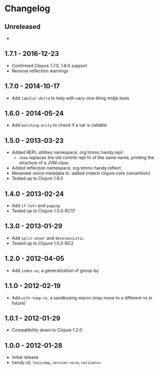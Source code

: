 # Changelog

## Unreleased
- 

## 1.7.1 - 2016-12-23
- Confirmed Clojure 1.7.0, 1.8.0 support
- Remove reflection warnings

## 1.7.0 - 2014-10-17
- Add `tabular-delta` to help with vary-one-thing midje tests

## 1.6.0 - 2014-05-24
- Add `matching-arity` to check if a var is callable

## 1.5.0 - 2013-03-23
- Added REPL utilities namespace, org.timmc.handy.repl:
    - `show` replaces the old contrib repl fn of the same name,
      printing the structure of a JVM class
- Added reflection namespace, org.timmc.handy.reflect
- Renamed :since metadata to :added (match clojure.core convention)
- Tested up to Clojure 1.6.0

## 1.4.0 - 2013-02-24
- Add `if-let+` and `paging`
- Tested up to Clojure 1.5.0-RC17

## 1.3.0 - 2013-01-29
- Add `split-atom!` and `deterministic`
- Tested up to Clojure 1.5.0-RC2

## 1.2.0 - 2012-04-05
- Add `index-on`, a generalization of group-by

## 1.1.0 - 2012-02-19
- Add `with-temp-ns`, a sandboxing macro (may move to a different ns in future)

## 1.0.1 - 2012-01-29
- Compatibility down to Clojure 1.2.0

## 1.0.0 - 2012-01-28
- Initial release
- handy.clj: `lexicomp`, `version-norm`, `version<=`
